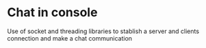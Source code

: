 Chat in console
================

Use of socket and threading libraries to stablish a server and clients connection and make a chat communication